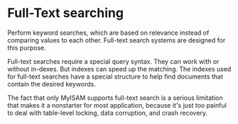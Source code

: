 # Full-Text searching

Perform keyword searches, which are based on relevance instead of comparing values to each other. Full-text search systems are designed for this purpose.

Full-text searches require a special query syntax. They can work with or without in-dexes. But indexes can speed up the matching. The indexes used for full-text searches have a special structure to help find documents that contain the desired keywords.

The fact that only MyISAM supports full-text search is a serious limitation that makes it a nonstarter for most application, because it's just too painful to deal with table-level locking, data corruption, and crash recovery.